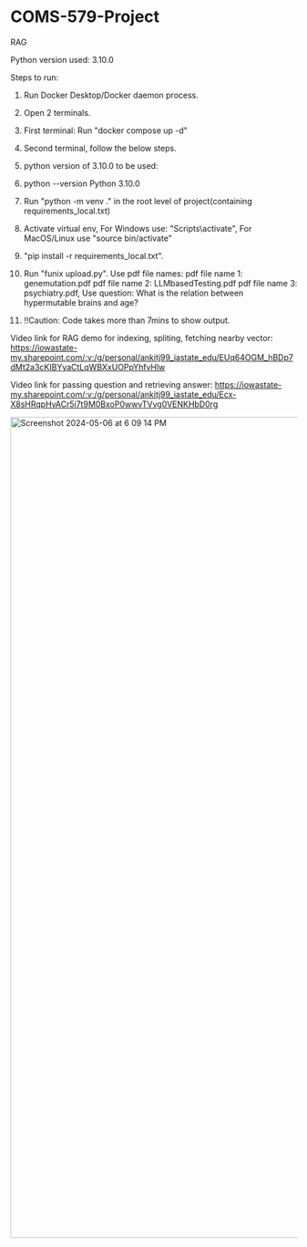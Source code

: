 # COMS-579-Project
RAG

Python version used: 3.10.0

Steps to run:
1. Run Docker Desktop/Docker daemon process.
2. Open 2 terminals.
3. First terminal: Run "docker compose up -d"
4. Second terminal, follow the below steps.
5. python version of 3.10.0 to be used:
6.  python --version
Python 3.10.0
7. Run "python -m venv ." in the root level of project(containing requirements_local.txt)
8. Activate virtual env, For Windows use: "Scripts\activate", For MacOS/Linux use "source bin/activate" 
9. "pip install -r requirements_local.txt".
10. Run "funix upload.py".
Use pdf file names:
pdf file name 1: genemutation.pdf
pdf file name 2: LLMbasedTesting.pdf
pdf file name 3: psychiatry.pdf,
Use question: What is the relation between hypermutable brains and age?

11. !!Caution: Code takes more than 7mins to show output.

Video link for RAG demo for indexing, spliting, fetching nearby vector:
https://iowastate-my.sharepoint.com/:v:/g/personal/ankitj99_iastate_edu/EUq64OGM_hBDp7dMt2a3cKIBYyaCtLqWBXxUOPpYhfvHlw

Video link for passing question and retrieving answer:
https://iowastate-my.sharepoint.com/:v:/g/personal/ankitj99_iastate_edu/Ecx-X8sHRqpHvACr5i7t9M0BxoP0wwvTVvg0VENKHbD0rg

<img width="1440" alt="Screenshot 2024-05-06 at 6 09 14 PM" src="https://github.com/jyothishankit/COMS-579-Project/assets/50821462/37048703-de71-4ac5-a804-a2f631be4bd1">

